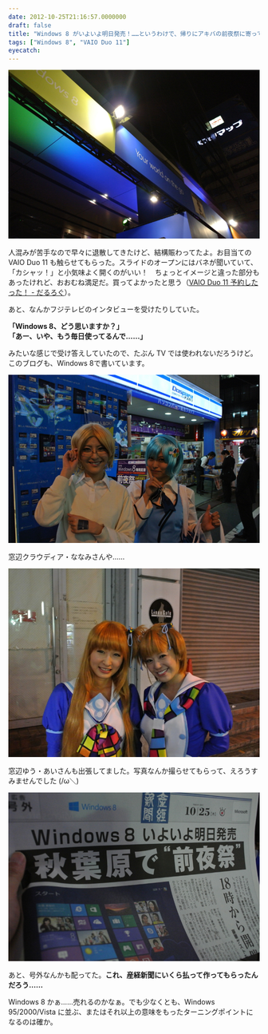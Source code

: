 ```yaml
---
date: 2012-10-25T21:16:57.0000000
draft: false
title: "Windows 8 がいよいよ明日発売！……というわけで、帰りにアキバの前夜祭に寄ってきた。"
tags: ["Windows 8", "VAIO Duo 11"]
eyecatch: 
---
```

<p><span itemscope itemtype="http://schema.org/Photograph"><img src="20121025190836.jpg" alt="f:id:daruyanagi:20121025190836j:plain" title="f:id:daruyanagi:20121025190836j:plain" class="hatena-fotolife" itemprop="image"></span></p><p>人混みが苦手なので早々に退散してきたけど、結構賑わってたよ。お目当ての VAIO Duo 11 も触らせてもらった。スライドのオープンにはバネが聞いていて、「カシャッ！」と小気味よく開くのがいい！　ちょっとイメージと違った部分もあったけれど、おおむね満足だ。買ってよかったと思う（<a href="https://blog.daruyanagi.jp/entry/2012/10/21/035318">VAIO Duo 11 &#x4E88;&#x7D04;&#x3057;&#x305F;&#x3063;&#x305F;&#xFF01; - &#x3060;&#x308B;&#x308D;&#x3050;</a>）。</p><p>あと、なんかフジテレビのインタビューを受けたりしていた。</p><p><b>「Windows 8、どう思いますか？」</b><br />
<b>「あー、いや、もう毎日使ってるんで……」</b></p><p>みたいな感じで受け答えしていたので、たぶん TV では使われないだろうけど。このブログも、Windows 8で書いています。</p><p><span itemscope itemtype="http://schema.org/Photograph"><img src="20121025190123.jpg" alt="f:id:daruyanagi:20121025190123j:plain" title="f:id:daruyanagi:20121025190123j:plain" class="hatena-fotolife" itemprop="image"></span></p><p>窓辺クラウディア・ななみさんや……</p><p><span itemscope itemtype="http://schema.org/Photograph"><img src="20121025190340.jpg" alt="f:id:daruyanagi:20121025190340j:plain" title="f:id:daruyanagi:20121025190340j:plain" class="hatena-fotolife" itemprop="image"></span></p><p>窓辺ゆう・あいさんも出張してました。写真なんか撮らせてもらって、えろうすみませんでした (/ω＼)</p><p><span itemscope itemtype="http://schema.org/Photograph"><img src="20121025190610.jpg" alt="f:id:daruyanagi:20121025190610j:plain" title="f:id:daruyanagi:20121025190610j:plain" class="hatena-fotolife" itemprop="image"></span></p><p>あと、号外なんかも配ってた。<b>これ、産経新聞にいくら払って作ってもらったんだろう……</b></p><p>Windows 8 かぁ……売れるのかなぁ。でも少なくとも、Windows 95/2000/Vista に並ぶ、またはそれ以上の意味をもったターニングポイントになるのは確か。</p>

